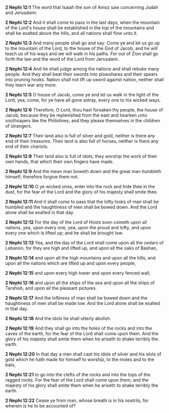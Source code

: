 **2 Nephi 12:1** The word that Isaiah the son of Amoz saw concerning Judah and Jerusalem:

**2 Nephi 12:2** And it shall come to pass in the last days, when the mountain of the Lord's house shall be established in the top of the mountains and shall be exalted above the hills, and all nations shall flow unto it.

**2 Nephi 12:3** And many people shall go and say: Come ye and let us go up to the mountain of the Lord, to the house of the God of Jacob, and he will teach us of his ways and we will walk in his paths. For out of Zion shall go forth the law and the word of the Lord from Jerusalem.

**2 Nephi 12:4** And he shall judge among the nations and shall rebuke many people. And they shall beat their swords into plowshares and their spears into pruning hooks. Nation shall not lift up sword against nation, neither shall they learn war any more.

**2 Nephi 12:5** O house of Jacob, come ye and let us walk in the light of the Lord, yea, come, for ye have all gone astray, every one to his wicked ways.

**2 Nephi 12:6** Therefore, O Lord, thou hast forsaken thy people, the house of Jacob, because they be replenished from the east and hearken unto soothsayers like the Philistines, and they please themselves in the children of strangers.

**2 Nephi 12:7** Their land also is full of silver and gold, neither is there any end of their treasures. Their land is also full of horses, neither is there any end of their chariots.

**2 Nephi 12:8** Their land also is full of idols; they worship the work of their own hands, that which their own fingers have made.

**2 Nephi 12:9** And the mean man boweth down and the great man humbleth himself; therefore forgive them not.

**2 Nephi 12:10** O ye wicked ones, enter into the rock and hide thee in the dust, for the fear of the Lord and the glory of his majesty shall smite thee.

**2 Nephi 12:11** And it shall come to pass that the lofty looks of man shall be humbled and the haughtiness of men shall be bowed down. And the Lord alone shall be exalted in that day.

**2 Nephi 12:12** For the day of the Lord of Hosts soon cometh upon all nations, yea, upon every one, yea, upon the proud and lofty, and upon every one which is lifted up; and he shall be brought low.

**2 Nephi 12:13** Yea, and the day of the Lord shall come upon all the cedars of Lebanon, for they are high and lifted up, and upon all the oaks of Bashan,

**2 Nephi 12:14** and upon all the high mountains and upon all the hills, and upon all the nations which are lifted up and upon every people,

**2 Nephi 12:15** and upon every high tower and upon every fenced wall,

**2 Nephi 12:16** and upon all the ships of the sea and upon all the ships of Tarshish, and upon all the pleasant pictures.

**2 Nephi 12:17** And the loftiness of man shall be bowed down and the haughtiness of men shall be made low. And the Lord alone shall be exalted in that day.

**2 Nephi 12:18** And the idols he shall utterly abolish.

**2 Nephi 12:19** And they shall go into the holes of the rocks and into the caves of the earth, for the fear of the Lord shall come upon them. And the glory of his majesty shall smite them when he ariseth to shake terribly the earth.

**2 Nephi 12:20** In that day a man shall cast his idols of silver and his idols of gold which he hath made for himself to worship, to the moles and to the bats,

**2 Nephi 12:21** to go into the clefts of the rocks and into the tops of the ragged rocks. For the fear of the Lord shall come upon them, and the majesty of his glory shall smite them when he ariseth to shake terribly the earth.

**2 Nephi 12:22** Cease ye from man, whose breath is in his nostrils, for wherein is he to be accounted of?

